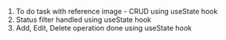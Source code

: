 1. To do task with reference image - CRUD using useState hook
2. Status filter handled using useState hook
3. Add, Edit, Delete operation done using useState hook